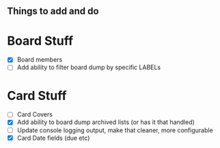 ## Things to add and do

# Board Stuff  
- [x] Board members
- [ ] Add ability to filter board dump by specific LABELs

# Card Stuff  
- [ ] Card Covers 
- [x] Add ability to board dump archived lists (or has it that handled)
- [ ] Update console logging output, make that cleaner, more configurable
- [X] Card Date fields (due etc)

